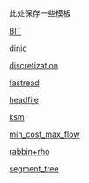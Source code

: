 <head>
    <script src="https://cdn.mathjax.org/mathjax/latest/MathJax.js?config=TeX-AMS-MML_HTMLorMML" type="text/javascript"></script>
    <script type="text/x-mathjax-config">
        MathJax.Hub.Config({
            tex2jax: {
            skipTags: ['script', 'noscript', 'style', 'textarea', 'pre'],
            inlineMath: [['$','$']]
            }
        });
    </script>
</head>
此处保存一些模板

[BIT](../cpps/templates/BIT.cpp)

[dinic](../cpps/templates/dinic.cpp)

[discretization](../cpps/templates/discretization.cpp)

[fastread](../cpps/templates/fastread.cpp)

[headfile](../cpps/templates/headfile.cpp)

[ksm](../cpps/templates/ksm.cpp)

[min_cost_max_flow](../cpps/templates/min_cost_max_flow.cpp)

[rabbin+rho](../cpps/templates/rabbin+rho.cpp)

[segment_tree](../cpps/templates/segment_tree.cpp)